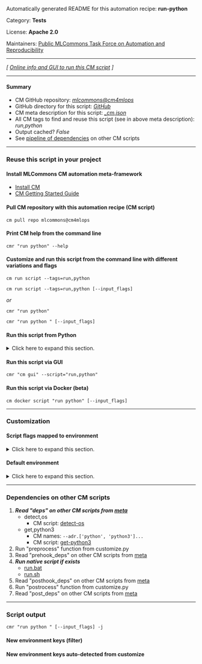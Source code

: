 Automatically generated README for this automation recipe: **run-python**

Category: **Tests**

License: **Apache 2.0**

Maintainers: [Public MLCommons Task Force on Automation and Reproducibility](https://github.com/mlcommons/ck/blob/master/docs/taskforce.md)

---
*[ [Online info and GUI to run this CM script](https://access.cknowledge.org/playground/?action=scripts&name=run-python,75a46d84ee6f49b0) ]*

---
#### Summary

* CM GitHub repository: *[mlcommons@cm4mlops](https://github.com/mlcommons/cm4mlops/tree/dev)*
* GitHub directory for this script: *[GitHub](https://github.com/mlcommons/cm4mlops/tree/dev/script/run-python)*
* CM meta description for this script: *[_cm.json](_cm.json)*
* All CM tags to find and reuse this script (see in above meta description): *run,python*
* Output cached? *False*
* See [pipeline of dependencies](#dependencies-on-other-cm-scripts) on other CM scripts


---
### Reuse this script in your project

#### Install MLCommons CM automation meta-framework

* [Install CM](https://access.cknowledge.org/playground/?action=install)
* [CM Getting Started Guide](https://github.com/mlcommons/ck/blob/master/docs/getting-started.md)

#### Pull CM repository with this automation recipe (CM script)

```cm pull repo mlcommons@cm4mlops```

#### Print CM help from the command line

````cmr "run python" --help````

#### Customize and run this script from the command line with different variations and flags

`cm run script --tags=run,python`

`cm run script --tags=run,python [--input_flags]`

*or*

`cmr "run python"`

`cmr "run python " [--input_flags]`


#### Run this script from Python

<details>
<summary>Click here to expand this section.</summary>

```python

import cmind

r = cmind.access({'action':'run'
                  'automation':'script',
                  'tags':'run,python'
                  'out':'con',
                  ...
                  (other input keys for this script)
                  ...
                 })

if r['return']>0:
    print (r['error'])

```

</details>


#### Run this script via GUI

```cmr "cm gui" --script="run,python"```

#### Run this script via Docker (beta)

`cm docker script "run python" [--input_flags]`

___
### Customization


#### Script flags mapped to environment
<details>
<summary>Click here to expand this section.</summary>

* `--command=value`  &rarr;  `CM_RUN_PYTHON_CMD=value`

**Above CLI flags can be used in the Python CM API as follows:**

```python
r=cm.access({... , "command":...}
```

</details>

#### Default environment

<details>
<summary>Click here to expand this section.</summary>

These keys can be updated via `--env.KEY=VALUE` or `env` dictionary in `@input.json` or using script flags.


</details>

___
### Dependencies on other CM scripts


  1. ***Read "deps" on other CM scripts from [meta](https://github.com/mlcommons/cm4mlops/tree/dev/script/run-python/_cm.json)***
     * detect,os
       - CM script: [detect-os](https://github.com/mlcommons/cm4mlops/tree/master/script/detect-os)
     * get,python3
       * CM names: `--adr.['python', 'python3']...`
       - CM script: [get-python3](https://github.com/mlcommons/cm4mlops/tree/master/script/get-python3)
  1. Run "preprocess" function from customize.py
  1. Read "prehook_deps" on other CM scripts from [meta](https://github.com/mlcommons/cm4mlops/tree/dev/script/run-python/_cm.json)
  1. ***Run native script if exists***
     * [run.bat](https://github.com/mlcommons/cm4mlops/tree/dev/script/run-python/run.bat)
     * [run.sh](https://github.com/mlcommons/cm4mlops/tree/dev/script/run-python/run.sh)
  1. Read "posthook_deps" on other CM scripts from [meta](https://github.com/mlcommons/cm4mlops/tree/dev/script/run-python/_cm.json)
  1. Run "postrocess" function from customize.py
  1. Read "post_deps" on other CM scripts from [meta](https://github.com/mlcommons/cm4mlops/tree/dev/script/run-python/_cm.json)

___
### Script output
`cmr "run python " [--input_flags] -j`
#### New environment keys (filter)

#### New environment keys auto-detected from customize
